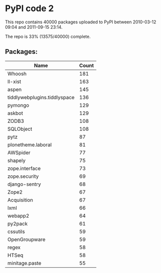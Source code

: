 # PyPI code 2

This repo contains 40000 packages uploaded to PyPI between 
2010-03-12 09:04 and 2011-09-15 23:14.

The repo is 33% (13575/40000) complete.

## Packages:

| Name  | Count |
| ----- | ----- |
| Whoosh | 181 |
| ll-xist | 163 |
| aspen | 145 |
| tiddlywebplugins.tiddlyspace | 136 |
| pymongo | 129 |
| askbot | 129 |
| ZODB3 | 108 |
| SQLObject | 108 |
| pytz | 87 |
| plonetheme.laboral | 81 |
| AWSpider | 77 |
| shapely | 75 |
| zope.interface | 73 |
| zope.security | 69 |
| django-sentry | 68 |
| Zope2 | 67 |
| Acquisition | 67 |
| lxml | 66 |
| webapp2 | 64 |
| py2pack | 61 |
| cssutils | 59 |
| OpenGroupware | 59 |
| regex | 58 |
| HTSeq | 58 |
| minitage.paste | 55 |



